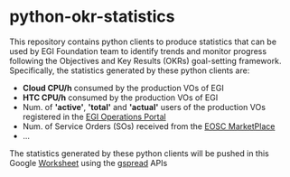 # python-okr-statistics

This repository contains python clients to produce statistics that can be
used by EGI Foundation team to identify trends and monitor progress following
the Objectives and Key Results (OKRs) goal-setting framework.
Specifically, the statistics generated by these python clients are:

- **Cloud CPU/h** consumed by the production VOs of EGI
- **HTC CPU/h** consumed by the production VOs of EGI
- Num. of **'active'**, **'total'** and **'actual'** users of the production
  VOs registered in the [EGI Operations Portal](https://operations-portal.egi.eu/)
- Num. of Service Orders (SOs) received from the [EOSC MarketPlace](https://marketplace.eosc-portal.eu/)
- ...

The statistics generated by these python clients will be pushed in this Google <a href="https://docs.google.com/spreadsheets/d/1B1Sqf1UiN9pY_fGbWe5G1zKA2UzsekOVbLCtiiMFAXk/edit#">Worksheet</a> using the <a href="https://docs.gspread.org/en/v5.10.0/">gspread</a> APIs
